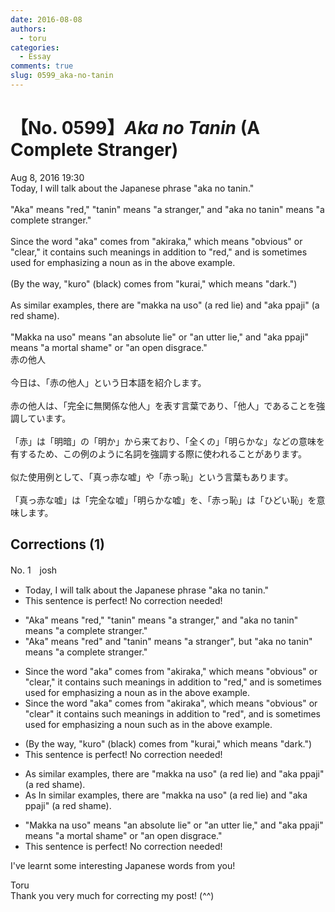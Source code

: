```yaml
---
date: 2016-08-08
authors:
  - toru
categories:
  - Essay
comments: true
slug: 0599_aka-no-tanin
---
```


# 【No. 0599】<strong><em>Aka no Tanin</strong></em> (A Complete Stranger)
<div class="date">Aug 8, 2016 19:30</div>
<div id="post"><div id="body_show_ori">
Today, I will talk about the Japanese phrase "aka no tanin."<br/><br/>"Aka" means "red," "tanin" means "a stranger," and "aka no tanin" means "a complete stranger."<br/><br/>Since the word "aka" comes from "akiraka," which means "obvious" or "clear," it contains such meanings in addition to "red," and is sometimes used for emphasizing a noun as in the above example.<br/><br/>(By the way, "kuro" (black) comes from "kurai," which means "dark.")<br/><br/>As similar examples, there are "makka na uso" (a red lie) and "aka ppaji" (a red shame).<br/><br/>"Makka na uso" means "an absolute lie" or "an utter lie," and "aka ppaji" means "a mortal shame" or "an open disgrace."
</div></div>

<!-- more -->

<div id="post_ja"><div id="body_show_mo">
赤の他人<br/><br/>今日は、「赤の他人」という日本語を紹介します。<br/><br/>赤の他人は、「完全に無関係な他人」を表す言葉であり、「他人」であることを強調しています。<br/><br/>「赤」は「明暗」の「明か」から来ており、「全くの」「明らかな」などの意味を有するため、この例のように名詞を強調する際に使われることがあります。<br/><br/>似た使用例として、「真っ赤な嘘」や「赤っ恥」という言葉もあります。<br/><br/>「真っ赤な嘘」は「完全な嘘」「明らかな嘘」を、「赤っ恥」は「ひどい恥」を意味します。
</div></div>

## Corrections (1)
<div id="block"><div class="first_name"> No. 1　<span class="just_name">josh</span></div><div id="block2">
<ul class="correction_field">
<li class="incorrect">Today, I will talk about the Japanese phrase "aka no tanin."</li>
<li class="corrected perfect">This sentence is perfect! No correction needed!</li>
</ul>
<ul class="correction_field">
<li class="incorrect">"Aka" means "red," "tanin" means "a stranger," and "aka no tanin" means "a complete stranger."</li>
<li class="corrected correct">
"Aka" means "red"<span class="f_red"> </span><span class="f_blue">and </span>"tanin" means "a stranger"<span class="f_red">,</span> <span class="f_blue">but</span> "aka no tanin" means "a complete stranger."
</li>
</ul>
<ul class="correction_field">
<li class="incorrect">Since the word "aka" comes from "akiraka," which means "obvious" or "clear," it contains such meanings in addition to "red," and is sometimes used for emphasizing a noun as in the above example.</li>
<li class="corrected correct">
Since the word "aka" comes from "akiraka"<span class="f_red">,</span> which means "obvious" or "clear" <span class="sline">it contains such meanings</span> in addition to "red"<span class="f_red">,</span> and is sometimes used for emphasizing a noun <span class="f_blue">such </span>as in the above example.
</li>
</ul>
<ul class="correction_field">
<li class="incorrect">(By the way, "kuro" (black) comes from "kurai," which means "dark.")</li>
<li class="corrected perfect">This sentence is perfect! No correction needed!</li>
</ul>
<ul class="correction_field">
<li class="incorrect">As similar examples, there are "makka na uso" (a red lie) and "aka ppaji" (a red shame).</li>
<li class="corrected correct">
<span class="sline">As</span><span class="f_blue"> In</span> similar examples, there are "makka na uso" (a red lie) and "aka ppaji" (a red shame).
</li>
</ul>
<ul class="correction_field">
<li class="incorrect">"Makka na uso" means "an absolute lie" or "an utter lie," and "aka ppaji" means "a mortal shame" or "an open disgrace."</li>
<li class="corrected perfect">This sentence is perfect! No correction needed!</li>
</ul>
<p class="comment_small">
 I've learnt some interesting Japanese words from you!
</p>

</div><div class="name"><span class="just_name">Toru</span><br>
Thank you very much for correcting my post! (^^)
</div>
</div>
